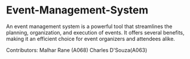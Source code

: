 # Event-Management-System
An event management system is a powerful tool that streamlines the planning, organization, and execution of events. It offers several benefits, making it an efficient choice for event organizers and attendees alike.

Contributors: Malhar Rane (A068)
              Charles D'Souza(A063)
